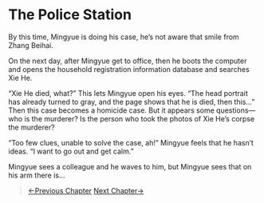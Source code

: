 # The Police Station

By this time, Mingyue is doing his case, he’s not aware that smile from Zhang Beihai.

On the next day, after Mingyue get to office, then he boots the computer and opens the household registration information database and searches Xie He.

“Xie He died, what?” This lets Mingyue open his eyes. “The head portrait has already turned to gray, and the page shows that he is died, then this…” Then this case becomes a homicide case. But it appears some questions—who is the murderer? Is the person who took the photos of Xie He’s corpse the murderer?

“Too few clues, unable to solve the case, ah!” Mingyue feels that he hasn’t ideas. “I want to go out and get calm.”

Mingyue sees a colleague and he waves to him, but Mingyue sees that on his arm there is…

> [←Previous Chapter](/detective/part3/chapter2.md)  [Next Chapter→](/detective/part3/chapter4.md)

